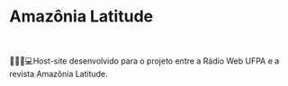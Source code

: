 # Amazônia Latitude
<br></br>
 👩🏽‍💻💻Host-site desenvolvido para o projeto entre a Rádio Web UFPA e a revista Amazônia Latitude.
